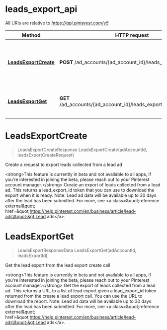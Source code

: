 # leads_export_api

All URIs are relative to *https://api.pinterest.com/v5*

Method | HTTP request | Description
------------- | ------------- | -------------
[**LeadsExportCreate**](leads_export_api.md#LeadsExportCreate) | **POST** /ad_accounts/{ad_account_id}/leads_export | Create a request to export leads collected from a lead ad
[**LeadsExportGet**](leads_export_api.md#LeadsExportGet) | **GET** /ad_accounts/{ad_account_id}/leads_export/{leads_export_id} | Get the lead export from the lead export create call


<a name="LeadsExportCreate"></a>
# **LeadsExportCreate**
> LeadsExportCreateResponse LeadsExportCreate(adAccountId, leadsExportCreateRequest)

Create a request to export leads collected from a lead ad

&lt;strong&gt;This feature is currently in beta and not available to all apps, if you&#39;re interested in joining the beta, please reach out to your Pinterest account manager.&lt;/strong&gt;  Create an export of leads collected from a lead ad. This returns a lead_export_id  token that you can use to download the export when it is ready.  Note: Lead ad data will be available up to 30 days after the lead has been submitted.  For more, see &lt;a class&#x3D;\&quot;reference external\&quot; href&#x3D;\&quot;https://help.pinterest.com/en/business/article/lead-ads\&quot;&gt;Lead ads&lt;/a&gt;.
<a name="LeadsExportGet"></a>
# **LeadsExportGet**
> LeadsExportResponseData LeadsExportGet(adAccountId, leadsExportId)

Get the lead export from the lead export create call

&lt;strong&gt;This feature is currently in beta and not available to all apps, if you&#39;re interested in joining the beta, please reach out to your Pinterest account manager.&lt;/strong&gt;  Get the export of leads collected from a lead ad. This returns a URL to a list of lead export given a lead_export_id token returned from the create a lead export call. You can use the URL to download the report.  Note: Lead ad data will be available up to 30 days after the lead has been submitted.  For more, see &lt;a class&#x3D;\&quot;reference external\&quot; href&#x3D;\&quot;https://help.pinterest.com/en/business/article/lead-ads\&quot;&gt;Lead ads&lt;/a&gt;.
